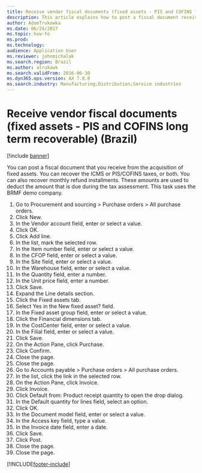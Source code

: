 ```yaml
---
title: Receive vendor fiscal documents (fixed assets - PIS and COFINS long term recoverable) (Brazil)
description: This article explains how to post a fiscal document received from the acquisition of fixed assets and then recover the PIS and COFINS taxes.
author: AdamTrukawka
ms.date: 06/24/2017
ms.topic: how-to
ms.prod: 
ms.technology: 
audience: Application User
ms.reviewer: johnmichalak
ms.search.region: Brazil
ms.author: atrukawk
ms.search.validFrom: 2016-06-30
ms.dyn365.ops.version: AX 7.0.0
ms.search.industry: Manufacturing;Distribution;Service industries
---
```

# Receive vendor fiscal documents (fixed assets - PIS and COFINS long term recoverable) (Brazil)

[!include [banner](../../includes/banner.md)]

You can post a fiscal document that you receive from the acquisition of fixed assets. You can recover the ICMS or PIS/COFINS taxes, or both. You can also recover monthly refund installments. These amounts are used to deduct the amount that is due during the tax assessment. This task uses the BRMF demo company.

1. Go to Procurement and sourcing > Purchase orders > All purchase orders.
2. Click New.
3. In the Vendor account field, enter or select a value.
4. Click OK.
5. Click Add line.
6. In the list, mark the selected row.
7. In the Item number field, enter or select a value.
8. In the CFOP field, enter or select a value.
9. In the Site field, enter or select a value.
10. In the Warehouse field, enter or select a value.
11. In the Quantity field, enter a number.
12. In the Unit price field, enter a number.
13. Click Save.
14. Expand the Line details section.
15. Click the Fixed assets tab.
16. Select Yes in the New fixed asset? field.
17. In the Fixed asset group field, enter or select a value.
18. Click the Financial dimensions tab.
19. In the CostCenter field, enter or select a value.
20. In the Filial field, enter or select a value.
21. Click Save.
22. On the Action Pane, click Purchase.
23. Click Confirm.
24. Close the page.
25. Close the page.
26. Go to Accounts payable > Purchase orders > All purchase orders.
27. In the list, click the link in the selected row.
28. On the Action Pane, click Invoice.
29. Click Invoice.
30. Click Default from: Product receipt quantity to open the drop dialog.
31. In the Default quantity for lines field, select an option.
32. Click OK.
33. In the Document model field, enter or select a value.
34. In the Access key field, type a value.
35. In the Invoice date field, enter a date.
36. Click Save.
37. Click Post.
38. Close the page.
39. Close the page.



[!INCLUDE[footer-include](../../../includes/footer-banner.md)]
